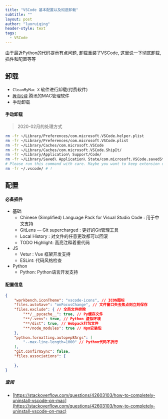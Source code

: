 ```yaml
---
title: "VSCode 基本配置以及彻底卸载"
subtitle: ""
layout: post
author: "luoruiqing"
header-style: text
tags:
  - VSCode
---
```


由于最近Python的代码提示有点问题, 卸载重装了VSCode, 这里说一下彻底卸载, 插件和配置等等

## 卸载 

- `CleanMyMac X` 软件进行卸载(付费软件)
- [`腾讯柠檬`](https://lemon.qq.com/) 腾讯的MAC管理软件
- 手动卸载

#### 手动卸载

> 2020-02月的处理方式

```sh
rm -fr ~/Library/Preferences/com.microsoft.VSCode.helper.plist 
rm -fr ~/Library/Preferences/com.microsoft.VSCode.plist 
rm -fr ~/Library/Caches/com.microsoft.VSCode
rm -fr ~/Library/Caches/com.microsoft.VSCode.ShipIt/
rm -fr ~/Library/Application\ Support/Code/
rm -fr ~/Library/Saved\ Application\ State/com.microsoft.VSCode.savedState/
# Please run this command with care. Maybe you want to keep extension directories.
rm -fr ~/.vscode/ # !
```

## 配置

#### 必备插件

- 基础
    - Chinese (Simplified) Language Pack for Visual Studio Code : 用于中文支持
    - GitLens — Git supercharged : 更好的Git管理工具
    - Local History : 对文件的任意更改都可以回滚
    - TODO Highlight: 高亮注释着重代码
- JS
    - Vetur : Vue 框架开发支持
    - ESLint: 代码风格检查
- Python
    - Python: Python语言开发支持


#### 配置信息

```json
{
    "workbench.iconTheme": "vscode-icons", // ICON图标
    "files.autoSave": "onFocusChange", // 文件窗口失去焦点则立刻保存
    "files.exclude": { // 全局文件排除
        "**/__pycache__": true, // Py缓存文件
        "**/.venv": true, // Python 虚拟环境
        "**/dist": true, // Webpack打包文件
        "**/node_modules": true // Npm安装包
    },
    "python.formatting.autopep8Args": [
        "--max-line-length=1000" // Python代码不折行
    ],
    "git.confirmSync": false,
    "files.associations": {
    
    },
}
```


##### 查阅

- [https://stackoverflow.com/questions/42603103/how-to-completely-uninstall-vscode-on-mac](https://stackoverflow.com/questions/42603103/how-to-completely-uninstall-vscode-on-mac)